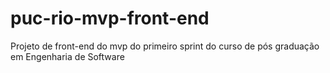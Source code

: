 # puc-rio-mvp-front-end
Projeto de front-end do mvp do primeiro sprint do curso de pós graduação em Engenharia de Software
